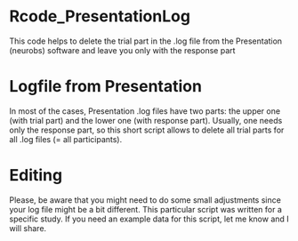 # Rcode_PresentationLog
This code helps to delete the trial part in the .log file from the Presentation (neurobs) software and leave you only with the response part

# Logfile from Presentation
In most of the cases, Presentation .log files have two parts: the upper one (with trial part) and the lower one (with response part). Usually, one needs only the response part, so this short script allows to delete all trial parts for all .log files (= all participants). 

# Editing
Please, be aware that you might need to do some small adjustments since your log file might be a bit different. This particular script was written for a specific study. If you need an example data for this script, let me know and I will share. 

